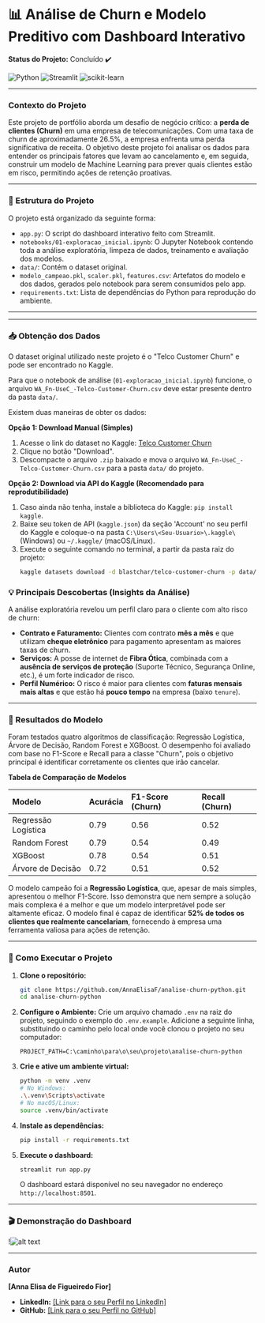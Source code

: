 # 📊 Análise de Churn e Modelo Preditivo com Dashboard Interativo

**Status do Projeto:** Concluído ✔️

![Python](https://img.shields.io/badge/Python-3.11-blue?style=for-the-badge&logo=python)
![Streamlit](https://img.shields.io/badge/Streamlit-1.35-red?style=for-the-badge&logo=streamlit)
![scikit-learn](https://img.shields.io/badge/scikit--learn-1.5-orange?style=for-the-badge&logo=scikit-learn)

---

### Contexto do Projeto

Este projeto de portfólio aborda um desafio de negócio crítico: a **perda de clientes (Churn)** em uma empresa de telecomunicações. Com uma taxa de churn de aproximadamente 26.5%, a empresa enfrenta uma perda significativa de receita. O objetivo deste projeto foi analisar os dados para entender os principais fatores que levam ao cancelamento e, em seguida, construir um modelo de Machine Learning para prever quais clientes estão em risco, permitindo ações de retenção proativas.

---

### 📂 Estrutura do Projeto
O projeto está organizado da seguinte forma:
- `app.py`: O script do dashboard interativo feito com Streamlit.
- `notebooks/01-exploracao_inicial.ipynb`: O Jupyter Notebook contendo toda a análise exploratória, limpeza de dados, treinamento e avaliação dos modelos.
- `data/`: Contém o dataset original.
- `modelo_campeao.pkl`, `scaler.pkl`, `features.csv`: Artefatos do modelo e dos dados, gerados pelo notebook para serem consumidos pelo app.
- `requirements.txt`: Lista de dependências do Python para reprodução do ambiente.

---

---

### 📥 Obtenção dos Dados

O dataset original utilizado neste projeto é o "Telco Customer Churn" e pode ser encontrado no Kaggle.

Para que o notebook de análise (`01-exploracao_inicial.ipynb`) funcione, o arquivo `WA_Fn-UseC_-Telco-Customer-Churn.csv` deve estar presente dentro da pasta `data/`.

Existem duas maneiras de obter os dados:

**Opção 1: Download Manual (Simples)**
1. Acesse o link do dataset no Kaggle: [Telco Customer Churn](https://www.kaggle.com/datasets/blastchar/telco-customer-churn)
2. Clique no botão "Download".
3. Descompacte o arquivo `.zip` baixado e mova o arquivo `WA_Fn-UseC_-Telco-Customer-Churn.csv` para a pasta `data/` do projeto.

**Opção 2: Download via API do Kaggle (Recomendado para reprodutibilidade)**
1. Caso ainda não tenha, instale a biblioteca do Kaggle: `pip install kaggle`.
2. Baixe seu token de API (`kaggle.json`) da seção 'Account' no seu perfil do Kaggle e coloque-o na pasta `C:\Users\<Seu-Usuario>\.kaggle\` (Windows) ou `~/.kaggle/` (macOS/Linux).
3. Execute o seguinte comando no terminal, a partir da pasta raiz do projeto:
   ```bash
   kaggle datasets download -d blastchar/telco-customer-churn -p data/ --unzip

### 💡 Principais Descobertas (Insights da Análise)

A análise exploratória revelou um perfil claro para o cliente com alto risco de churn:
- **Contrato e Faturamento:** Clientes com contrato **mês a mês** e que utilizam **cheque eletrônico** para pagamento apresentam as maiores taxas de churn.
- **Serviços:** A posse de internet de **Fibra Ótica**, combinada com a **ausência de serviços de proteção** (Suporte Técnico, Segurança Online, etc.), é um forte indicador de risco.
- **Perfil Numérico:** O risco é maior para clientes com **faturas mensais mais altas** e que estão há **pouco tempo** na empresa (baixo `tenure`).

---

### 🤖 Resultados do Modelo

Foram testados quatro algoritmos de classificação: Regressão Logística, Árvore de Decisão, Random Forest e XGBoost. O desempenho foi avaliado com base no F1-Score e Recall para a classe "Churn", pois o objetivo principal é identificar corretamente os clientes que irão cancelar.

**Tabela de Comparação de Modelos**

| Modelo                | Acurácia | F1-Score (Churn) | Recall (Churn) |
| :-------------------- | :------- | :--------------- | :------------- |
| Regressão Logística   | 0.79     | 0.56             | 0.52           |
| Random Forest         | 0.79     | 0.54             | 0.49           |
| XGBoost               | 0.78     | 0.54             | 0.51           |
| Árvore de Decisão     | 0.72     | 0.51             | 0.52           |

O modelo campeão foi a **Regressão Logística**, que, apesar de mais simples, apresentou o melhor F1-Score. Isso demonstra que nem sempre a solução mais complexa é a melhor e que um modelo interpretável pode ser altamente eficaz. O modelo final é capaz de identificar **52% de todos os clientes que realmente cancelariam**, fornecendo à empresa uma ferramenta valiosa para ações de retenção.

---

### 🚀 Como Executar o Projeto

1.  **Clone o repositório:**
    ```bash
    git clone https://github.com/AnnaElisaF/analise-churn-python.git
    cd analise-churn-python
    ```
2.  **Configure o Ambiente:**
    Crie um arquivo chamado `.env` na raiz do projeto, seguindo o exemplo do `.env.example`. Adicione a seguinte linha, substituindo o caminho pelo local onde você clonou o projeto no seu computador:
    ```
    PROJECT_PATH=C:\caminho\para\o\seu\projeto\analise-churn-python
    ```
3.  **Crie e ative um ambiente virtual:**
    ```bash
    python -m venv .venv
    # No Windows:
    .\.venv\Scripts\activate
    # No macOS/Linux:
    source .venv/bin/activate
    ```
4.  **Instale as dependências:**
    ```bash
    pip install -r requirements.txt
    ```
5.  **Execute o dashboard:**
    ```bash
    streamlit run app.py
    ```
    O dashboard estará disponível no seu navegador no endereço `http://localhost:8501`.

---

### 🎬 Demonstração do Dashboard

!![alt text](image-1.png)

---

### Autor

**[Anna Elisa de Figueiredo Fior]**

* **LinkedIn:** [\[Link para o seu Perfil no LinkedIn\]](https://www.linkedin.com/in/anna-f-fior/)
* **GitHub:** [\[Link para o seu Perfil no GitHub\]](https://github.com/AnnaElisaF)